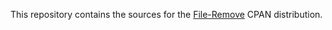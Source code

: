 This repository contains the sources for the
[File-Remove](https://metacpan.org/release/File-Remove) CPAN distribution.
